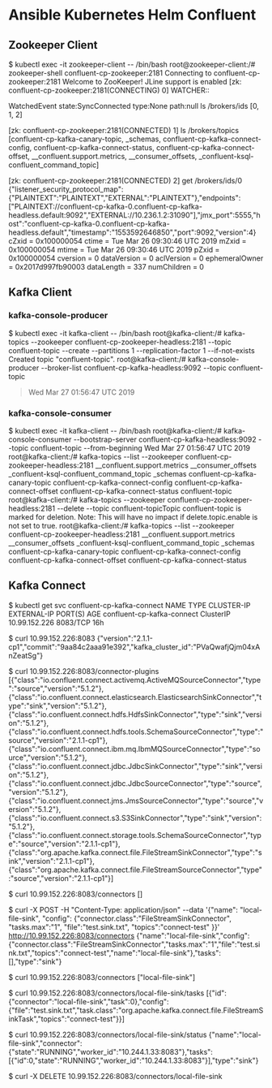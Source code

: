 # Ansible Kubernetes Helm Confluent
## Zookeeper Client
$ kubectl exec -it zookeeper-client -- /bin/bash
root@zookeeper-client:/# zookeeper-shell confluent-cp-zookeeper:2181
Connecting to confluent-cp-zookeeper:2181
Welcome to ZooKeeper!
JLine support is enabled
[zk: confluent-cp-zookeeper:2181(CONNECTING) 0] 
WATCHER::

WatchedEvent state:SyncConnected type:None path:null
ls /brokers/ids
[0, 1, 2]
 
[zk: confluent-cp-zookeeper:2181(CONNECTED) 1] ls /brokers/topics
[confluent-cp-kafka-canary-topic, _schemas, confluent-cp-kafka-connect-config, confluent-cp-kafka-connect-status, confluent-cp-kafka-connect-offset, __confluent.support.metrics, __consumer_offsets, _confluent-ksql-confluent_command_topic]

[zk: confluent-cp-zookeeper:2181(CONNECTED) 2] get /brokers/ids/0
{"listener_security_protocol_map":{"PLAINTEXT":"PLAINTEXT","EXTERNAL":"PLAINTEXT"},"endpoints":["PLAINTEXT://confluent-cp-kafka-0.confluent-cp-kafka-headless.default:9092","EXTERNAL://10.236.1.2:31090"],"jmx_port":5555,"host":"confluent-cp-kafka-0.confluent-cp-kafka-headless.default","timestamp":"1553592646850","port":9092,"version":4}
cZxid = 0x100000054
ctime = Tue Mar 26 09:30:46 UTC 2019
mZxid = 0x100000054
mtime = Tue Mar 26 09:30:46 UTC 2019
pZxid = 0x100000054
cversion = 0
dataVersion = 0
aclVersion = 0
ephemeralOwner = 0x2017d997fb90003
dataLength = 337
numChildren = 0

## Kafka Client
### kafka-console-producer
$ kubectl exec -it kafka-client -- /bin/bash
root@kafka-client:/# kafka-topics --zookeeper confluent-cp-zookeeper-headless:2181 --topic confluent-topic --create --partitions 1 --replication-factor 1 --if-not-exists
Created topic "confluent-topic".
root@kafka-client:/# kafka-console-producer --broker-list confluent-cp-kafka-headless:9092 --topic confluent-topic
>Wed Mar 27 01:56:47 UTC 2019

### kafka-console-consumer
$ kubectl exec -it kafka-client -- /bin/bash
root@kafka-client:/# kafka-console-consumer --bootstrap-server confluent-cp-kafka-headless:9092 --topic confluent-topic --from-beginning
Wed Mar 27 01:56:47 UTC 2019
root@kafka-client:/# kafka-topics --list --zookeeper confluent-cp-zookeeper-headless:2181
__confluent.support.metrics
__consumer_offsets
_confluent-ksql-confluent_command_topic
_schemas
confluent-cp-kafka-canary-topic
confluent-cp-kafka-connect-config
confluent-cp-kafka-connect-offset
confluent-cp-kafka-connect-status
confluent-topic
root@kafka-client:/# kafka-topics --zookeeper confluent-cp-zookeeper-headless:2181 --delete --topic confluent-topicTopic confluent-topic is marked for deletion.
Note: This will have no impact if delete.topic.enable is not set to true.
root@kafka-client:/# kafka-topics --list --zookeeper confluent-cp-zookeeper-headless:2181
__confluent.support.metrics
__consumer_offsets
_confluent-ksql-confluent_command_topic
_schemas
confluent-cp-kafka-canary-topic
confluent-cp-kafka-connect-config
confluent-cp-kafka-connect-offset
confluent-cp-kafka-connect-status

## Kafka Connect
$ kubectl get svc confluent-cp-kafka-connect
NAME                         TYPE        CLUSTER-IP      EXTERNAL-IP   PORT(S)    AGE
confluent-cp-kafka-connect   ClusterIP   10.99.152.226   <none>        8083/TCP   16h

$ curl 10.99.152.226:8083
{"version":"2.1.1-cp1","commit":"9aa84c2aaa91e392","kafka_cluster_id":"PVaQwafjQjm04xAnZeatSg"}

$ curl 10.99.152.226:8083/connector-plugins
[{"class":"io.confluent.connect.activemq.ActiveMQSourceConnector","type":"source","version":"5.1.2"},{"class":"io.confluent.connect.elasticsearch.ElasticsearchSinkConnector","type":"sink","version":"5.1.2"},{"class":"io.confluent.connect.hdfs.HdfsSinkConnector","type":"sink","version":"5.1.2"},{"class":"io.confluent.connect.hdfs.tools.SchemaSourceConnector","type":"source","version":"2.1.1-cp1"},{"class":"io.confluent.connect.ibm.mq.IbmMQSourceConnector","type":"source","version":"5.1.2"},{"class":"io.confluent.connect.jdbc.JdbcSinkConnector","type":"sink","version":"5.1.2"},{"class":"io.confluent.connect.jdbc.JdbcSourceConnector","type":"source","version":"5.1.2"},{"class":"io.confluent.connect.jms.JmsSourceConnector","type":"source","version":"5.1.2"},{"class":"io.confluent.connect.s3.S3SinkConnector","type":"sink","version":"5.1.2"},{"class":"io.confluent.connect.storage.tools.SchemaSourceConnector","type":"source","version":"2.1.1-cp1"},{"class":"org.apache.kafka.connect.file.FileStreamSinkConnector","type":"sink","version":"2.1.1-cp1"},{"class":"org.apache.kafka.connect.file.FileStreamSourceConnector","type":"source","version":"2.1.1-cp1"}]

$ curl 10.99.152.226:8083/connectors
[]

$ curl -X POST -H "Content-Type: application/json" --data '{"name": "local-file-sink", "config": {"connector.class":"FileStreamSinkConnector", "tasks.max":"1", "file":"test.sink.txt", "topics":"connect-test" }}' http://10.99.152.226:8083/connectors
{"name":"local-file-sink","config":{"connector.class":"FileStreamSinkConnector","tasks.max":"1","file":"test.sink.txt","topics":"connect-test","name":"local-file-sink"},"tasks":[],"type":"sink"}

$ curl 10.99.152.226:8083/connectors
["local-file-sink"]

$ curl 10.99.152.226:8083/connectors/local-file-sink/tasks 
[{"id":{"connector":"local-file-sink","task":0},"config":{"file":"test.sink.txt","task.class":"org.apache.kafka.connect.file.FileStreamSinkTask","topics":"connect-test"}}]

$ curl 10.99.152.226:8083/connectors/local-file-sink/status
{"name":"local-file-sink","connector":{"state":"RUNNING","worker_id":"10.244.1.33:8083"},"tasks":[{"id":0,"state":"RUNNING","worker_id":"10.244.1.33:8083"}],"type":"sink"}

$ curl -X DELETE 10.99.152.226:8083/connectors/local-file-sink
